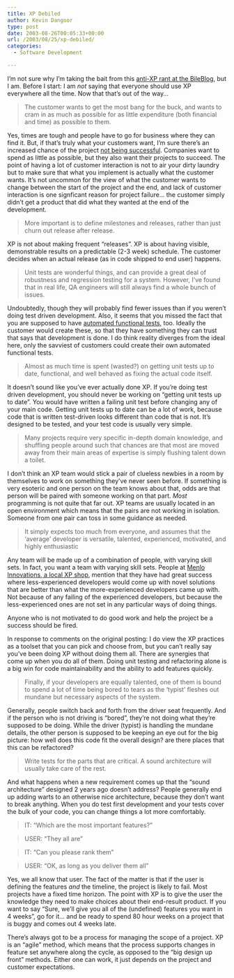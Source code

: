 ```yaml
---
title: XP Debiled
author: Kevin Dangoor
type: post
date: 2003-08-26T00:05:33+00:00
url: /2003/08/25/xp-debiled/
categories:
  - Software Development

---
```

I&#8217;m not sure why I&#8217;m taking the bait from this [anti-XP rant at the BileBlog][1], but I am. Before I start: I am _not_ saying that everyone should use XP everywhere all the time. Now that that&#8217;s out of the way&#8230;

> The customer wants to get the most bang for the buck, and wants to cram in as much as possible for as little expenditure (both financial and time) as possible to them.

Yes, times are tough and people have to go for business where they can find it. But, if that&#8217;s truly what your customers want, I&#8217;m sure there&#8217;s an increased chance of the project [not being successful][2]. Companies want to spend as little as possible, but they also want their projects to succeed. The point of having a lot of customer interaction is not to air your dirty laundry but to make sure that what you implement is actually what the customer wants. It&#8217;s not uncommon for the view of what the customer wants to change between the start of the project and the end, and lack of customer interaction is one signficant reason for project failure&#8230; the customer simply didn&#8217;t get a product that did what they wanted at the end of the development.

> More important is to define milestones and releases, rather than just churn out release after release.

XP is not about making frequent &#8220;releases&#8221;. XP is about having visible, demonstrable results on a predictable (2-3 week) schedule. The customer decides when an actual release (as in code shipped to end user) happens.

> Unit tests are wonderful things, and can provide a great deal of robustness and regression testing for a system. However, I&#8217;ve found that in real life, QA engineers will still always find a whole bunch of issues.

Undoubtedly, though they will probably find fewer issues than if you weren&#8217;t doing test driven development. Also, it seems that you missed the fact that you are supposed to have [automated functional tests][3], too. Ideally the customer would create these, so that they have something they can trust that says that development is done. I do think reality diverges from the ideal here, only the savviest of customers could create their own automated functional tests.

> Almost as much time is spent (wasted?) on getting unit tests up to date, functional, and well behaved as fixing the actual code itself.

It doesn&#8217;t sound like you&#8217;ve ever actually done XP. If you&#8217;re doing test driven development, you should never be working on &#8220;getting unit tests up to date&#8221;. You would have written a failing unit test before changing any of your main code. Getting unit tests up to date can be a lot of work, because code that is written test-driven looks different than code that is not. It&#8217;s designed to be tested, and your test code is usually very simple.

> Many projects require very specific in-depth domain knowledge, and shuffling people around such that chances are that most are moved away from their main areas of expertise is simply flushing talent down a toilet.

I don&#8217;t think an XP team would stick a pair of clueless newbies in a room by themselves to work on something they&#8217;ve never seen before. If something is very esoteric and one person on the team knows about that, odds are that person will be paired with someone working on that part. _Most_ programming is not quite that far out. XP teams are usually located in an open environment which means that the pairs are not working in isolation. Someone from one pair can toss in some guidance as needed.

> It simply expects too much from everyone, and assumes that the &#8216;average&#8217; developer is versatile, talented, experienced, motivated, and highly enthusiastic

Any team will be made up of a combination of people, with varying skill sets. In fact, you want a team with varying skill sets. People at [Menlo Innovations, a local XP shop,][4] mention that they have had great success where less-experienced developers would come up with novel solutions that are better than what the more-experienced developers came up with. Not because of any failing of the experienced developers, but because the less-experienced ones are not set in any particular ways of doing things.
  
Anyone who is not motivated to do good work and help the project be a success should be fired.
  
In response to comments on the original posting: I do view the XP practices as a toolset that you can pick and choose from, but you can&#8217;t really say you&#8217;ve been doing XP without doing them all. There are synergies that come up when you do all of them. Doing unit testing and refactoring alone is a big win for code maintainability and the ability to add features quickly.

> Finally, if your developers are equally talented, one of them is bound to spend a lot of time being bored to tears as the &#8216;typist&#8217; fleshes out mundane but necessary aspects of the system.

Generally, people switch back and forth from the driver seat frequently. And if the person who is not driving is &#8220;bored&#8221;, they&#8217;re not doing what they&#8217;re supposed to be doing. While the driver (typist) is handling the mundane details, the other person is supposed to be keeping an eye out for the big picture: how well does this code fit the overall design? are there places that this can be refactored?

> Write tests for the parts that are critical. A sound architecture will usually take care of the rest.

And what happens when a new requirement comes up that the &#8220;sound architecture&#8221; designed 2 years ago doesn&#8217;t address? People generally end up adding warts to an otherwise nice architecture, because they don&#8217;t want to break anything. When you do test first development and your tests cover the bulk of your code, you can change things a lot more comfortably.

> IT: &#8220;Which are the most important features?&#8221;
  
> USER: &#8220;They all are&#8221;
  
> IT: &#8220;Can you please rank them&#8221;
  
> USER: &#8220;OK, as long as you deliver them all&#8221;

Yes, we all know that user. The fact of the matter is that if the user is defining the features _and_ the timeline, the project is likely to fail. Most projects have a fixed time horizon. The point with XP is to give the user the knowledge they need to make choices about their end-result product. If you want to say &#8220;Sure, we&#8217;ll give you all of the (undefined) features you want in 4 weeks&#8221;, go for it&#8230; and be ready to spend 80 hour weeks on a project that is buggy and comes out 4 weeks late.
  
There&#8217;s always got to be a process for managing the scope of a project. XP is an &#8220;agile&#8221; method, which means that the process supports changes in feature set anywhere along the cycle, as opposed to the &#8220;big design up front&#8221; methods. Either one can work, it just depends on the project and customer expectations.

 [1]: http://www.freeroller.net/page/fate/20030824#xp_debunked "The BileBlog"
 [2]: http://www.standishgroup.com/press/article.php?id=2
 [3]: http://www.xprogramming.com/xpmag/whatisxp.htm#customer
 [4]: http://www.menloinstitute.com/